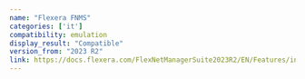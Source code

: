 ```yaml
---
name: "Flexera FNMS"
categories: ['it']
compatibility: emulation
display_result: "Compatible"
version_from: "2023 R2"
link: https://docs.flexera.com/FlexNetManagerSuite2023R2/EN/Features/index.html#FeatureList/2023R2/RN-chg-fiaWinARM.html
---
```


